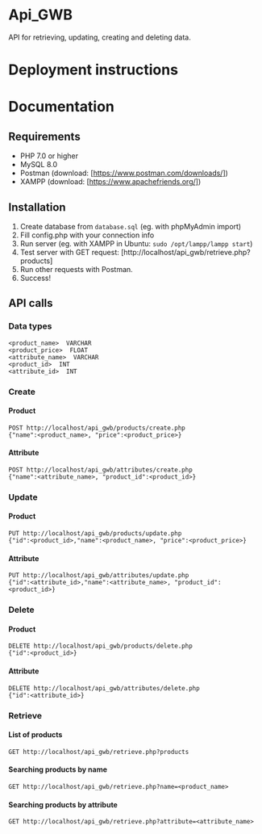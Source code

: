 # Api_GWB

API for retrieving, updating, creating and deleting data.

# Deployment instructions


# Documentation  

## Requirements  
- PHP 7.0 or higher
- MySQL 8.0
- Postman (download: [https://www.postman.com/downloads/])    
- XAMPP  (download: [https://www.apachefriends.org/])  

## Installation
1. Create database from `database.sql`  (eg. with phpMyAdmin import)  
1. Fill config.php with your connection info  
1. Run server (eg. with XAMPP in Ubuntu: `sudo /opt/lampp/lampp start`)  
1. Test server with GET request: [http://localhost/api_gwb/retrieve.php?products]  
1. Run other requests with Postman.  
1. Success!  


## API calls

### Data types 
`<product_name>  VARCHAR`  
`<product_price>  FLOAT`  
`<attribute_name>  VARCHAR`  
`<product_id>  INT`  
`<attribute_id>  INT`  

### Create

#### Product
`POST http://localhost/api_gwb/products/create.php`  
`{"name":<product_name>, "price":<product_price>}`  

#### Attribute
`POST http://localhost/api_gwb/attributes/create.php`  
`{"name":<attribute_name>, "product_id":<product_id>}`  


### Update

#### Product

`PUT http://localhost/api_gwb/products/update.php`  
`{"id":<product_id>,"name":<product_name>, "price":<product_price>}`   

#### Attribute
`PUT http://localhost/api_gwb/attributes/update.php`  
`{"id":<attribute_id>,"name":<attribute_name>, "product_id":<product_id>}`  


### Delete

#### Product
`DELETE http://localhost/api_gwb/products/delete.php`  
`{"id":<product_id>}`  

#### Attribute
`DELETE http://localhost/api_gwb/attributes/delete.php`  
`{"id":<attribute_id>}` 


### Retrieve

#### List of products

`GET http://localhost/api_gwb/retrieve.php?products`

#### Searching products by name

`GET http://localhost/api_gwb/retrieve.php?name=<product_name>`

#### Searching products by attribute

`GET http://localhost/api_gwb/retrieve.php?attribute=<attribute_name>`

